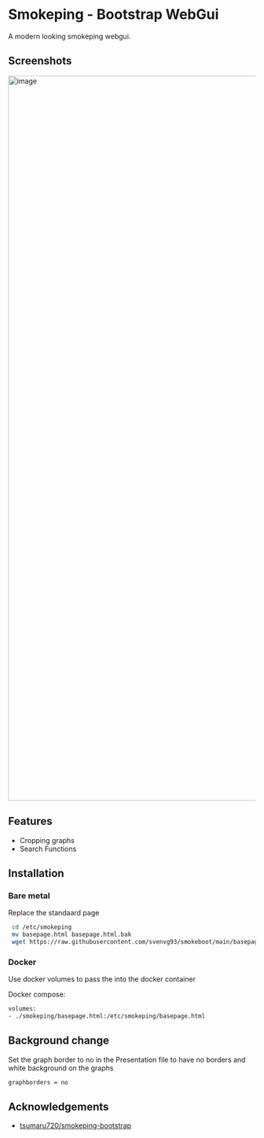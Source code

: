 # Smokeping - Bootstrap WebGui

A modern looking smokeping webgui.

## Screenshots

<img width="1475" alt="image" src="https://github.com/svenvg93/smokeping-bootstrap/assets/4511676/297b8060-2703-4855-b1d4-d5d441c90a9f">

## Features

- Cropping graphs
- Search Functions

## Installation

### Bare metal

Replace the standaard page

```bash
 cd /etc/smokeping
 mv basepage.html basepage.html.bak
 wget https://raw.githubusercontent.com/svenvg93/smokeboot/main/basepage.html
```

### Docker

Use docker volumes to pass the into the docker container

Docker compose:

 ```bash
volumes:
- ./smokeping/basepage.html:/etc/smokeping/basepage.html
```

## Background change
Set the graph border to no in the Presentation file to have no borders and white background on the graphs

 ```bash
graphborders = no
```


## Acknowledgements

 - [tsumaru720/smokeping-bootstrap]([https://github.com/tsumaru720/smokeping-bootstrap])

